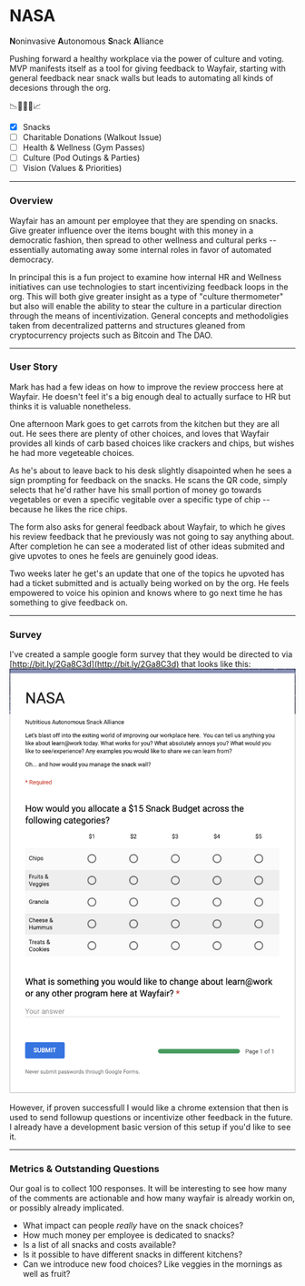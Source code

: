 # NASA
**N**oninvasive **A**utonomous 
**S**nack **A**lliance

Pushing forward a healthy workplace via the power of culture and voting.  MVP manifests itself as a tool for giving feedback to Wayfair, starting with general feedback near snack walls but leads to automating all kinds of decesions through the org.

📉🙇📣🙇📈

- [x] Snacks
- [ ] Charitable Donations (Walkout Issue)
- [ ] Health & Wellness (Gym Passes)
- [ ] Culture (Pod Outings & Parties)
- [ ] Vision (Values & Priorities)
 
---

### Overview
Wayfair has an amount per employee that they are spending on snacks.  Give greater influence over the items bought with this money in a democratic fashion, then spread to other wellness and cultural perks -- essentially automating away some internal roles in favor of automated democracy.

In principal this is a fun project to examine how internal HR and Wellness initiatives can use technologies to start incentivizing feedback loops in the org.  This will both give greater insight as a type of "culture thermometer" but also will enable the ability to stear the culture in a particular direction through the means of incentivization. General concepts and methodoligies taken from decentralized patterns and structures gleaned from cryptocurrency projects such as Bitcoin and The DAO.

---

### User Story
Mark has had a few ideas on how to improve the review proccess here at Wayfair.  He doesn't feel it's a big enough deal to actually surface to HR but thinks it is valuable nonetheless.

One afternoon Mark goes to get carrots from the kitchen but they are all out.  He sees there are plenty of other choices, and loves that Wayfair provides all kinds of carb based choices like crackers and chips, but wishes he had more vegeteable choices.

As he's about to leave back to his desk slightly disapointed when he sees a sign prompting for feedback on the snacks.  He scans the QR code, simply selects that he'd rather have his small portion of money go towards vegetables or even a specific vegitable over a specific type of chip -- because he likes the rice chips.  

The form also asks for general feedback about Wayfair, to which he gives his review feedback that he previously was not going to say anything about.  After completion he can see a moderated list of other ideas submited and give upvotes to ones he feels are genuinely good ideas.

Two weeks later he get's an update that one of the topics he upvoted has had a ticket submitted and is actually being worked on by the org.  He feels empowered to voice his opinion and knows where to go next time he has something to give feedback on.

---
### Survey
I've created a sample google form survey that they would be directed to via [http://bit.ly/2Ga8C3d](http://bit.ly/2Ga8C3d) that looks like this:
![Survey](images/survey-screenshot.png)

However, if proven successfull I would like a chrome extension that then is used to send followup questions or incentivize other feedback in the future.  I already have a development basic version of this setup if you'd like to see it.


---
### Metrics & Outstanding Questions
Our goal is to collect 100 responses.  It will be interesting to see how many of the comments are actionable and how many wayfair is already workin on, or possibly already implicated.

- What impact can people *really* have on the snack choices?
- How much money per employee is dedicated to snacks?
- Is a list of all snacks and costs available?
- Is it possible to have different snacks in different kitchens?
- Can we introduce new food choices?  Like veggies in the mornings as well as fruit?









